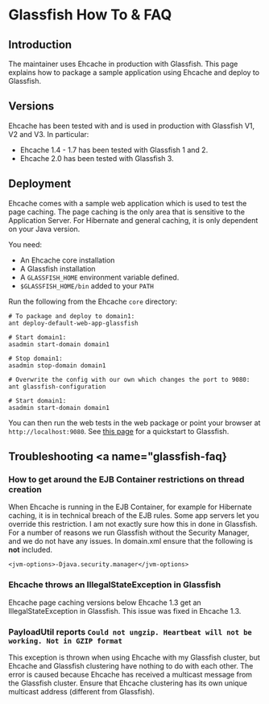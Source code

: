 ---
---
# Glassfish How To & FAQ <a name="glassfish-how-to-and-faq"/>

 

## Introduction
The maintainer uses Ehcache in production with Glassfish. This page explains how to package a sample application using Ehcache and deploy to Glassfish.

## Versions
Ehcache has been tested with and is used in production with Glassfish V1, V2 and V3.
In particular:

* Ehcache 1.4 - 1.7 has been tested with Glassfish 1 and 2.
* Ehcache 2.0 has been tested with Glassfish 3.

## Deployment
Ehcache comes with a sample web application which is used to test the page caching. The page caching is the only area
that is sensitive to the Application Server. For Hibernate and general caching, it is only dependent on your Java version.

You need:

* An Ehcache core installation
* A Glassfish installation
* A `GLASSFISH_HOME` environment variable defined.
* `$GLASSFISH_HOME/bin` added to your `PATH`

Run the following from the Ehcache `core` directory:

<pre><code># To package and deploy to domain1:
ant deploy-default-web-app-glassfish

# Start domain1:
asadmin start-domain domain1

# Stop domain1:
asadmin stop-domain domain1

# Overwrite the config with our own which changes the port to 9080:
ant glassfish-configuration

# Start domain1:
asadmin start-domain domain1
</code></pre>

You can then run the web tests in the web package or point your browser at `http://localhost:9080`.
See [this page](https://glassfish.java.net/downloads/quickstart/index.html) for a quickstart to Glassfish.

## Troubleshooting <a name="glassfish-faq} 

### How to get around the EJB Container restrictions on thread creation
When Ehcache is running in the EJB Container, for example for Hibernate caching, it is in technical breach of
the EJB rules. Some app servers let you override this restriction.
I am not exactly sure how this in done in Glassfish. For a number of reasons we run Glassfish
without the Security Manager, and we do not have any issues.
In domain.xml ensure that the following is **not** included.

    <jvm-options>-Djava.security.manager</jvm-options>


### Ehcache throws an IllegalStateException in Glassfish
Ehcache page caching versions below Ehcache 1.3 get an IllegalStateException in Glassfish. This issue was fixed in Ehcache 1.3.

### PayloadUtil reports `Could not ungzip. Heartbeat will not be working. Not in GZIP format` 
This exception is thrown when using Ehcache with my Glassfish cluster, but Ehcache and Glassfish clustering have nothing to do with each other. The error is caused because Ehcache has received a multicast message from the Glassfish cluster. Ensure that Ehcache clustering has its own unique multicast address (different from Glassfish).
